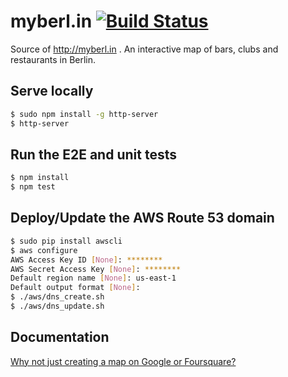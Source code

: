 # myberl.in [![Build Status](https://travis-ci.org/AurelienLourot/myberl.in.svg?branch=master)](https://travis-ci.org/AurelienLourot/myberl.in)

Source of http://myberl.in . An interactive map of bars, clubs and restaurants in Berlin.

## Serve locally

```bash
$ sudo npm install -g http-server
$ http-server
```

## Run the E2E and unit tests

```bash
$ npm install
$ npm test
```

## Deploy/Update the AWS Route 53 domain

```bash
$ sudo pip install awscli
$ aws configure
AWS Access Key ID [None]: ********
AWS Secret Access Key [None]: ********
Default region name [None]: us-east-1
Default output format [None]:
$ ./aws/dns_create.sh
$ ./aws/dns_update.sh
```

## Documentation

[Why not just creating a map on Google or Foursquare?](doc/why.md)

